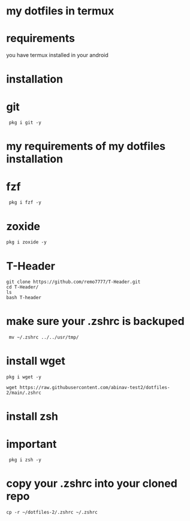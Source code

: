 # my dotfiles in termux
# requirements
you have termux installed in your android
# installation
# git
```
 pkg i git -y 
```
# my requirements of my dotfiles installation
# fzf
```
 pkg i fzf -y 
```
# zoxide
```
pkg i zoxide -y
```
# T-Header
```
git clone https://github.com/remo7777/T-Header.git
cd T-Header/
ls
bash T-header
```
# make sure your .zshrc is backuped
```
 mv ~/.zshrc ../../usr/tmp/ 
```
# install wget 
```
pkg i wget -y 

wget https://raw.githubusercontent.com/abinav-test2/dotfiles-2/main/.zshrc
```
# install zsh 
# important 
```
 pkg i zsh -y
```
# copy your .zshrc into your cloned repo 
```
cp -r ~/dotfiles-2/.zshrc ~/.zshrc
```
